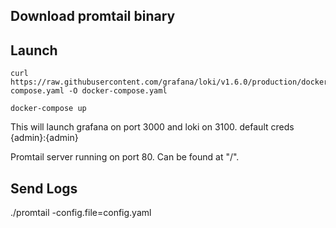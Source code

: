 ## Download promtail binary

## Launch
```
curl https://raw.githubusercontent.com/grafana/loki/v1.6.0/production/docker-compose.yaml -O docker-compose.yaml
```
`docker-compose up`  

This will launch grafana on port 3000 and loki on 3100. default creds {admin}:{admin}  

Promtail server running on port 80. Can be found at "/".

## Send Logs
./promtail -config.file=config.yaml
